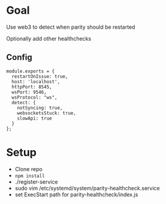 # Goal
Use web3 to detect when parity should be restarted

Optionally add other healthchecks

## Config

```
module.exports = {
  restartOnIssue: true,
  host: 'localhost',
  httpPort: 8545,
  wsPort: 9546,
  wsProtocol: "ws",
  detect: {
    notSyncing: true,
    websocketsStuck: true,
    slowApi: true
  }
};
```

# Setup
* Clone repo
* `npm install`
* ./register-service
* sudo vim /etc/systemd/system/parity-healthcheck.service
* set ExecStart path for parity-healthcheck/index.js 
